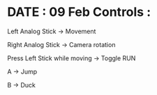 #  DATE : 09 Feb Controls :
Left Analog Stick -> Movement

Right Analog Stick -> Camera rotation

Press Left Stick while moving  -> Toggle RUN

A -> Jump

B -> Duck

